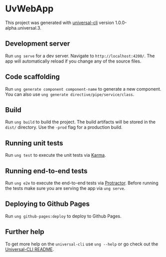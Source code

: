 # UvWebApp

This project was generated with [universal-cli](https://github.com/devCrossNet/universal-cli) version 1.0.0-alpha.universal.3.

## Development server
Run `ung serve` for a dev server. Navigate to `http://localhost:4200/`. The app will automatically reload if you change any of the source files.

## Code scaffolding

Run `ung generate component component-name` to generate a new component. You can also use `ung generate directive/pipe/service/class`.

## Build

Run `ung build` to build the project. The build artifacts will be stored in the `dist/` directory. Use the `-prod` flag for a production build.

## Running unit tests

Run `ung test` to execute the unit tests via [Karma](https://karma-runner.github.io).

## Running end-to-end tests

Run `ung e2e` to execute the end-to-end tests via [Protractor](http://www.protractortest.org/).
Before running the tests make sure you are serving the app via `ung serve`.

## Deploying to Github Pages

Run `ung github-pages:deploy` to deploy to Github Pages.

## Further help

To get more help on the `universal-cli` use `ung --help` or go check out the [Universal-CLI README](https://github.com/devCrossNet/universal-cli/blob/master/README.md).
